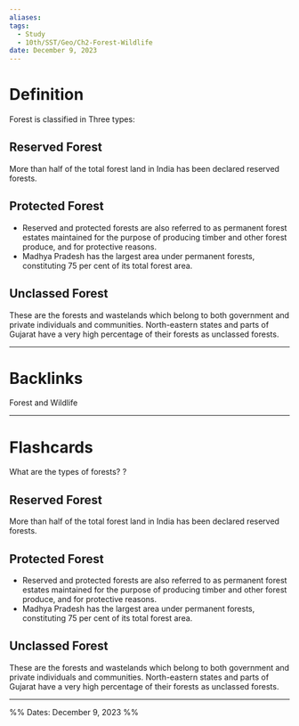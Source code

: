```yaml
---
aliases: 
tags:
  - Study
  - 10th/SST/Geo/Ch2-Forest-Wildlife
date: December 9, 2023
---
```

# Definition
Forest is classified in Three types:
## Reserved Forest
More than half of the total forest land in India has been declared reserved forests.
## Protected Forest
- Reserved and protected forests are also referred to as permanent forest estates maintained for the purpose of producing timber and other forest produce, and for protective reasons. 
- Madhya Pradesh has the largest area under permanent forests, constituting 75 per cent of its total forest area.
## Unclassed Forest
These are the forests and wastelands which belong to both government and private individuals and communities. North-eastern states and parts of Gujarat have a very high percentage of their forests as unclassed forests.


---
# Backlinks
Forest and Wildlife

---
# Flashcards

What are the types of forests?
?
## Reserved Forest
More than half of the total forest land in India has been declared reserved forests.
## Protected Forest
- Reserved and protected forests are also referred to as permanent forest estates maintained for the purpose of producing timber and other forest produce, and for protective reasons.
- Madhya Pradesh has the largest area under permanent forests, constituting 75 per cent of its total forest area.
## Unclassed Forest
These are the forests and wastelands which belong to both government and private individuals and communities. North-eastern states and parts of Gujarat have a very high percentage of their forests as unclassed forests.
<!--SR:!2024-05-07,71,220-->

---

%%
Dates: December 9, 2023
%%